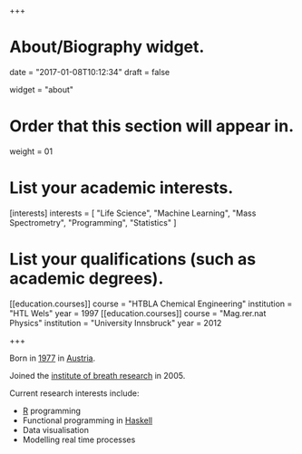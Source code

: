 +++
# About/Biography widget.

date = "2017-01-08T10:12:34"
draft = false

widget = "about"

# Order that this section will appear in.
weight = 01

# List your academic interests.
[interests]
  interests = [
    "Life Science",
    "Machine Learning",
    "Mass Spectrometry",
    "Programming",
    "Statistics"
  ]

# List your qualifications (such as academic degrees).
[[education.courses]]
  course = "HTBLA Chemical Engineering"
  institution = "HTL Wels"
  year = 1997
[[education.courses]]
  course = "Mag.rer.nat Physics"
  institution = "University Innsbruck"
  year = 2012

+++

Born in [1977](https://en.wikipedia.org/wiki/1977) in
[Austria](https://en.wikipedia.org/wiki/austria). 

Joined the [institute of breath
research](https://www.uibk.ac.at/breath-research/) in 2005. 

Current research interests include:

  - [R](https://www.r-project.org/) programming
  - Functional programming in [Haskell](https://www.haskell.org/)
  - Data visualisation
  - Modelling real time processes


